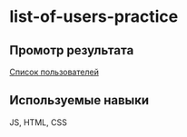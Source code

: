 # list-of-users-practice

## Промотр результата

[Список пользователей](https://vovasap.github.io/list-of-users-practice/)

## Используемые навыки

JS, HTML, CSS
